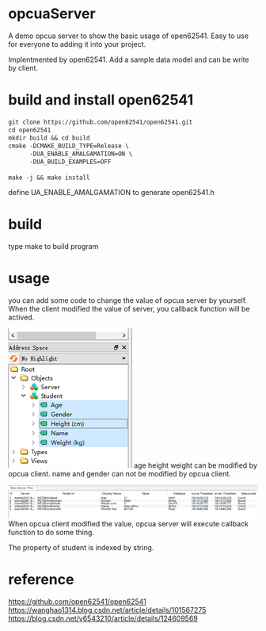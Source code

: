 # opcuaServer
A demo opcua server to show the basic usage of open62541.
Easy to use for everyone to adding it into your project.

Implentmented by open62541.  Add a sample data model and can be write by client. 


# build and install open62541 

```
git clone https://github.com/open62541/open62541.git
cd open62541
mkdir build && cd build
cmake -DCMAKE_BUILD_TYPE=Release \
	  -DUA_ENABLE_AMALGAMATION=ON \
	  -DUA_BUILD_EXAMPLES=OFF

make -j && make install
```
define UA_ENABLE_AMALGAMATION to generate open62541.h 


# build 
type make to build program



# usage
you can add some code to change the value of opcua server by yourself.
When the client modified the value of server, you callback function will be actived.

![model](img/model.png)
age height weight can be modified by opcua client.
name and gender can not be modified by opcua client.

![value](img/value.png)
When opcua client modified the value, opcua server will execute callback function to do some thing.

The property of student is indexed by string.





# reference 
https://github.com/open62541/open62541
https://wanghao1314.blog.csdn.net/article/details/101567275
https://blog.csdn.net/v6543210/article/details/124609569



